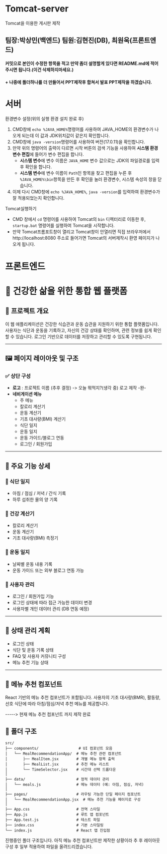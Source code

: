 # Tomcat-server
Tomcat을 이용한 게시판 제작

## 팀장:박상민(백엔드)  팀원:김현진(DB), 최원욱(프론트엔드)

#### 커밋으로 본인이 수정한 항목을 적고 만약 좀더 설명할게 있다면 README.md에 적어주시면 됩니다.(이건 삭제하지마세요.)
#### + 나중에 폴더하나를 더 만들어서 PPT제작후 합쳐서 발표 PPT제작을 하겠습니다.

# 서버

환경변수 설정(위의 실행 환경 설치 완료 후)
1. CMD창에 `echo %JAVA_HOME%`명령어를 사용하여 JAVA_HOME의 환경변수가 나오게 되는데 이 값과 JDK위치값이 같은지 확인합니다.
2. CMD창에 `java -version`명령어를 사용하여 버전(17.0.11)을 확인합니다.
3. 만약 위의 명령어의 출력이 다르면 시작 버튼의 검색 기능을 사용하여 **시스템 환경 변수 편집**에 들어가 변수 편집을 합니다. 
   - **시스템 변수**에 변수 이름은 `JAVA_HOME` 변수 값으로는 JDK의 파일경로를 입력 후 확인을 합니다.
   - **시스템 변수**에 변수 이름이 `Path`인 항목을 찾고 편집을 누른 후 `%JAVA_HOME%\bin`항목을 만든 후 확인을 눌러 환경변수, 시스템 속성의 창을 닫습니다.
4. 이제 다시 CMD창에 `echo %JAVA_HOME%`, `java -version`를 입력하여 환경변수가 잘 적용되었는지 확인합니다.

Tomcat실행하기
   - CMD 창에서 `cd` 명령어를 사용하여 Tomcat의 `bin` 디렉터리로 이동한 후, `startup.bat` 명령어를 실행하여 Tomcat을 시작합니다.
   - 만약 Tomcat프롬포트창이 열리고 Tomcat창이 안열리면 직접 브라우저에서 http://localhost:8080 주소로 들어가면 Tomcat의 서버제작시 환영 페이지가 나오게 됩니다.


# 프론트엔드

# 🥗 건강한 삶을 위한 통합 웹 플랫폼

## 📌 프로젝트 개요
이 웹 애플리케이션은 건강한 식습관과 운동 습관을 지원하기 위한 통합 플랫폼입니다. 사용자는 식단과 운동을 기록하고, 자신의 건강 상태를 확인하며, 관련 정보를 쉽게 확인할 수 있습니다. 로그인 기반으로 데이터를 저장하고 관리할 수 있도록 구현됩니다.

---

## 🖼️ 페이지 레이아웃 및 구조

### ✅ 상단 구성
- **로고** : 프로젝트 이름 (추후 결정) -> 오늘 뭐먹지?(생각 중) 로고 제작 -완-
- **네비게이션 메뉴**
  - 주 메뉴
  - 칼로리 계산기
  - 운동 계산기
  - 기초 대사량(BMI) 계산기
  - 식단 일지
  - 운동 일지
  - 운동 가이드/블로그 연동
  - 로그인 / 회원가입

---

## 🧩 주요 기능 상세

### 🥘 식단 일지
- 아침 / 점심 / 저녁 / 간식 기록
- 하루 섭취한 물의 양 기록

### 🔢 건강 계산기
- 칼로리 계산기
- 운동 계산기
- 기초 대사량(BMI) 측정기

### 🏃 운동 일지
- 날짜별 운동 내용 기록
- 운동 가이드 또는 외부 블로그 연동 가능

### 👥 사용자 관리
- 로그인 / 회원가입 기능
- 로그인 상태에 따라 접근 가능한 데이터 변경
- 사용자별 개인 데이터 관리 (DB 연동 예정)

---

## 🧠 상태 관리 계획
- 로그인 상태
- 식단 및 운동 기록 상태
- FAQ 및 사용자 커뮤니티 구성
- 메뉴 추천 기능 상태

---

## 🍱 메뉴 추천 컴포넌트
React 기반의 메뉴 추천 컴포넌트가 포함됩니다. 사용자의 기초 대사량(BMR), 활동량, 선호 식단에 따라 아침/점심/저녁 추천 메뉴를 제공합니다.

-----> 현재 메뉴 추천 컴포넌트 까지 제작 완료 

## 📁 폴더 구조

```
src/
├── components/                  # UI 컴포넌트 모음
│   └── MealRecommendationApp/  # 메뉴 추천 관련 컴포넌트
│       ├── MealItem.jsx        # 개별 메뉴 항목 출력
│       ├── MealList.jsx        # 추천 메뉴 리스트
│       └── TimeSelector.jsx    # 시간대 선택 드롭다운
│
├── data/                       # 정적 데이터 관리
│   └── meals.js                # 메뉴 데이터 (예: 아침, 점심, 저녁)
│
├── pages/                      # 라우팅 가능한 단일 페이지 컴포넌트
│   └── MealRecommendationApp.jsx  # 메뉴 추천 기능을 페이지로 구성
│
├── App.css                     # 전역 스타일
├── App.js                      # 루트 앱 컴포넌트
├── App.test.js                 # 테스트 파일
├── index.css                   # 기본 스타일링
└── index.js                    # React 앱 진입점
```

진행중인 폴더 구조입니다. 아직 메뉴 추천 컴포넌트만 제작한 상황이라 추 후 레이아웃 구성 후 일부 적용하여 파일을 올려드리겠습니다.
